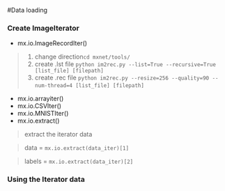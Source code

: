 #Data loading

### Create ImageIterator

* mx.io.ImageRecordIter()

> 1. change direction`cd mxnet/tools/`
> 2. create .lst file `python im2rec.py --list=True --recursive=True [list_file] [filepath] ` 
> 3. create .rec file `python im2rec.py --resize=256 --quality=90 --num-thread=4 [list_file] [filepath]`    

* mx.io.arrayiter()
* mx.io.CSVIter()
* mx.io.MNISTIter()
* mx.io.extract()
> extract the iterator data

> data = `mx.io.extract(data_iter)[1]`

> labels = `mx.io.extract(data_iter)[2]`

### Using the Iterator data 



